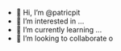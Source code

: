 - 👋 Hi, I’m @patricpit
- 👀 I’m interested in ...
- 🌱 I’m currently learning ...
- 💞️ I’m looking to collaborate o
<!---
patricpit/patricpit is a ✨ special ✨ repository because its `README.md` (this file) appears on your GitHub profile.
You can click the Preview link to take a look at your changes.
--->
